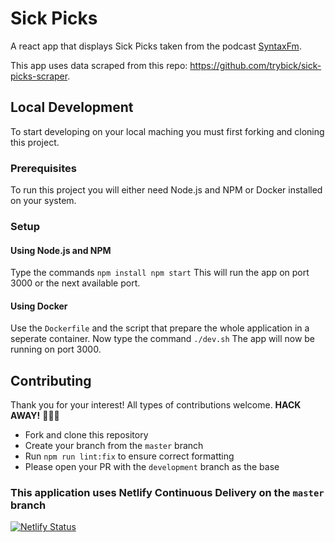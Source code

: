 # Sick Picks

A react app that displays Sick Picks taken from the podcast [SyntaxFm](https://syntax.fm).

This app uses data scraped from this repo: https://github.com/trybick/sick-picks-scraper.

## Local Development
To start developing on your local maching you must first forking and cloning this project.

### Prerequisites
To run this project you will either need Node.js and NPM or Docker installed on your system.

### Setup

#### Using Node.js and NPM
Type the commands 
`
npm install
npm start
`
This will run the app on port 3000 or the next available port.

#### Using Docker
Use the `Dockerfile` and the script that prepare the whole application in a seperate container. Now type the command
`
./dev.sh
`
The app will now be running on port 3000.

## Contributing
Thank you for your interest! All types of contributions welcome. **HACK AWAY!** 🔨🔨🔨
- Fork and clone this repository
- Create your branch from the `master` branch
- Run `npm run lint:fix` to ensure correct formatting
- Please open your PR with the `development` branch as the base

### This application uses Netlify Continuous Delivery on the `master` branch

[![Netlify Status](https://api.netlify.com/api/v1/badges/f62444d0-41eb-4f69-911d-b9bf51dd741a/deploy-status)](https://app.netlify.com/sites/sickpicks/deploys)